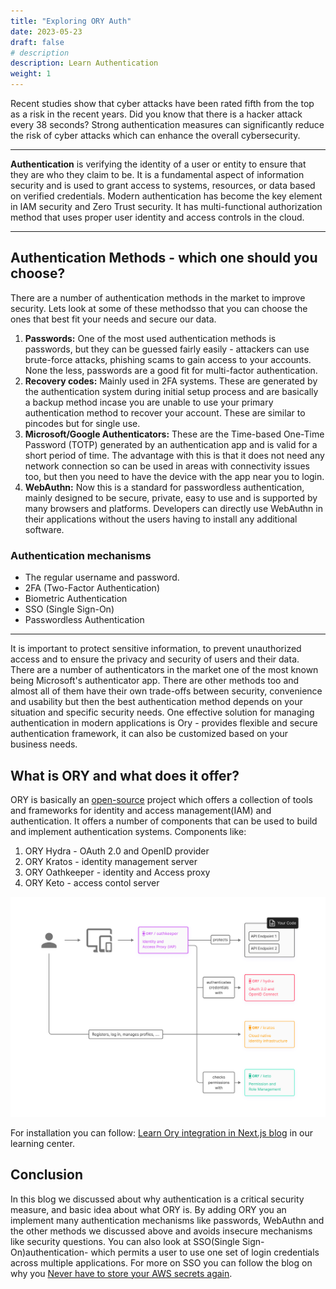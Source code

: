 ```yaml
---
title: "Exploring ORY Auth"
date: 2023-05-23
draft: false
# description
description: Learn Authentication
weight: 1
---
```


Recent studies show that cyber attacks have been rated fifth from the top as a risk in the recent years. Did you know that there is a hacker attack every 38 seconds? Strong authentication measures can significantly reduce the risk of cyber attacks which can enhance the overall cybersecurity.
________________

**Authentication** is verifying the identity of a user or entity to ensure that they are who they claim to be. It is a fundamental aspect of information security and is used to grant access to systems, resources, or data based on verified credentials. Modern authentication has become the key element in IAM security and Zero Trust security. It has multi-functional authorization method that uses proper user identity and access controls in the cloud.
________________

## Authentication Methods - which one should you choose?
There are a number of authentication methods in the market to improve security. Lets look at some of these methodsso that you can choose the ones that best fit your needs and secure our data.
1. **Passwords:** One of the most used authentication methods is passwords, but they can be guessed fairly easily - attackers can use brute-force attacks, phishing scams to gain access to your accounts. None the less, passwords are a good fit for multi-factor authentication.
2. **Recovery codes:** Mainly used in 2FA systems. These are generated by the authentication system during initial setup process and are basically a backup method incase you are unable to use your primary authentication method to recover your account. These are similar to pincodes but for single use.
3. **Microsoft/Google Authenticators:** These are the Time-based One-Time Password (TOTP) generated by an authentication app and is valid for a short period of time. The advantage with this is that it does not need any network connection so can be used in areas with connectivity issues too, but then you need to have the device with the app near you to login.
4. **WebAuthn:** Now this is a standard for passwordless authentication, mainly designed to be secure, private, easy to use and is supported by many browsers and platforms. Developers can directly use WebAuthn in their applications without the users having to install any additional software.

### Authentication mechanisms

- The regular username and password.
- 2FA (Two-Factor Authentication)
- Biometric Authentication
- SSO (Single Sign-On)
- Passwordless Authentication

________________

It is important to protect sensitive information, to prevent unauthorized access and to ensure the privacy and security of users and their data. There are a number of authenticators in the market one of the most known being Microsoft's authenticator app. There are other methods too and almost all of them have their own trade-offs between security, convenience and usability but then the best authentication method depends on your situation and specific security needs. One effective solution for managing authentication in modern applications is Ory - provides flexible and secure authentication framework, it can also be customized based on your business needs.

## What is ORY and what does it offer?

ORY is basically an [open-source](https://www.ory.sh/open-source/) project which offers a collection of tools and frameworks for identity and access management(IAM) and authentication. It offers a number of components that can be used to build and implement authentication systems. Components like:
1. ORY Hydra - OAuth 2.0 and OpenID provider
2. ORY Kratos - identity management server
3. ORY Oathkeeper - identity and Access proxy
4. ORY Keto - access contol server

![ory-types](ory.png)


For installation you can follow: [Learn Ory integration in Next.js blog](https://intelops.ai/learning-center/8-internal-guidelines/learn-nextjs/authentication-authorization/learn-ory-integration/) in our learning center.

 
## Conclusion

In this blog we discussed about why authentication is a critical security measure, and basic idea about what ORY is. By adding ORY you an implement many authentication mechanisms like passwords, WebAuthn and the other methods we discussed above and avoids insecure mechanisms like security questions. You can also look at SSO(Single Sign-On)authentication- which permits a user to use one set of login credentials across multiple applications. For more on SSO you can follow the blog on why you [Never have to store your AWS secrets again](https://intelops.ai/blog/saml-2-aws/).
